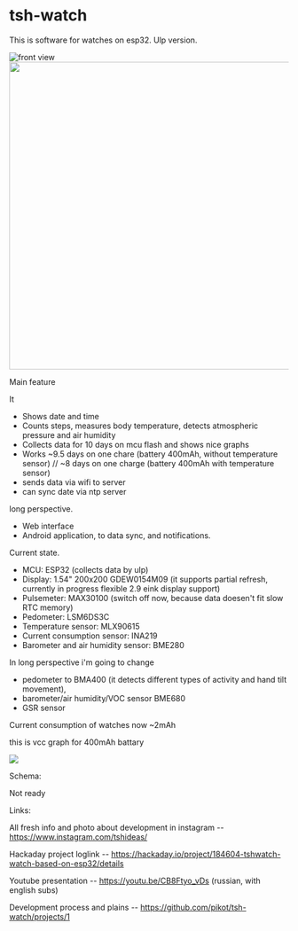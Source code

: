 # tsh-watch

This is software for watches on esp32. Ulp version. 

![front view](https://hackster.imgix.net/uploads/attachments/1410249/img_20220117_071726_5IQAxgtHM6.jpg?auto=compress%2Cformat&w=740&h=555&fit=max)
<img src="https://cdn.hackaday.io/images/9576841710053356652.jpg"  height="555" />


Main feature 

It 
- Shows date and time
- Counts steps, measures body temperature, detects atmospheric pressure and air humidity
- Collects data for 10 days on mcu flash and shows nice graphs
- Works ~9.5 days on one chare (battery 400mAh, without temperature sensor) // ~8 days on one charge (battery 400mAh with temperature sensor)
- sends data via wifi to server
- can sync date via ntp server

long perspective.
- Web interface 
- Android application, to data sync, and notifications.

Current state.

- MCU: ESP32 (collects data by ulp)
- Display: 1.54" 200x200 GDEW0154M09 (it supports partial refresh, currently in progress flexible 2.9 eink display support)
- Pulsemeter: MAX30100 (switch off now, because data doesen't fit slow RTC memory)
- Pedometer:  LSM6DS3C
- Temperature sensor: MLX90615
- Current consumption sensor: INA219
- Barometer and air humidity sensor: BME280
 
In long perspective i'm going to change 
- pedometer to BMA400 (it detects different types of activity and hand tilt movement),  
- barometer/air humidity/VOC sensor BME680
- GSR sensor 

Current consumption of watches now ~2mAh

this is vcc graph for 400mAh battary

![](https://cdn.hackaday.io/images/9673941710052460953.jpg)

Schema:

Not ready 

Links:

All fresh info and photo about development in instagram -- https://www.instagram.com/tshideas/

Hackaday project loglink -- https://hackaday.io/project/184604-tshwatch-watch-based-on-esp32/details

Youtube presentation -- https://youtu.be/CB8Ftyo_vDs (russian, with english subs)

Development process and plains -- https://github.com/pikot/tsh-watch/projects/1
